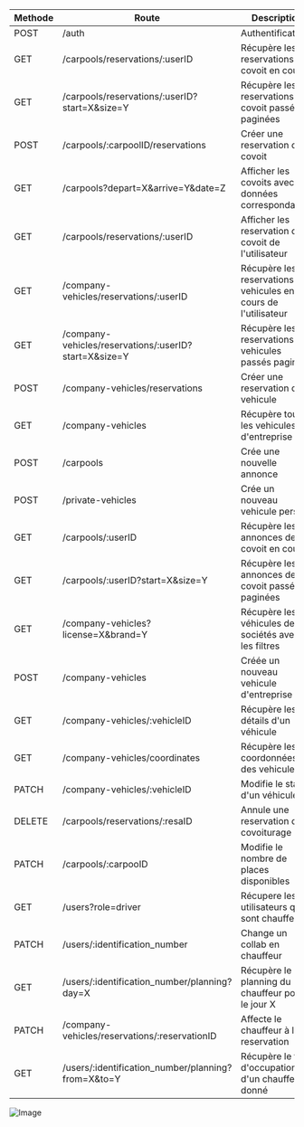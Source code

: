 | Methode | Route                                                 | Description                                                      | Utilisateur      |
| ------- | ----------------------------------------------------- | ---------------------------------------------------------------- | ---------------- |
| POST    | /auth                                                 | Authentification                                                 | Tous             |
| GET     | /carpools/reservations/:userID                        | Récupère les reservations de covoit en cours                     | Collab & plus    |
| GET     | /carpools/reservations/:userID?start=X&size=Y         | Récupère les reservations de covoit passés paginées              | Collab & plus    |
| POST    | /carpools/:carpoolID/reservations                     | Créer une reservation de covoit                                  | Collab & plus    |
| GET     | /carpools?depart=X&arrive=Y&date=Z                    | Afficher les covoits avec les données correspondantes            | Collab & plus    |
| GET     | /carpools/reservations/:userID                        | Afficher les reservation de covoit de l'utilisateur              | Collab & plus    |
| GET     | /company-vehicles/reservations/:userID                | Récupère les reservations de vehicules en cours de l'utilisateur | Collab & plus    |
| GET     | /company-vehicles/reservations/:userID?start=X&size=Y | Récupère les reservations de vehicules passés paginées           | Collab & plus    |
| POST    | /company-vehicles/reservations                        | Créer une reservation de vehicule                                | Collab & plus    |
| GET     | /company-vehicles                                     | Récupère tous les vehicules d'entreprise                         | Collab & plus    |
| POST    | /carpools                                             | Crée une nouvelle annonce                                        | Collab & plus    |
| POST    | /private-vehicles                                     | Crée un nouveau vehicule perso                                   | Collab & plus    |
| GET     | /carpools/:userID                                     | Récupère les annonces de covoit en cours                         | Collab & plus    |
| GET     | /carpools/:userID?start=X&size=Y                      | Récupère les annonces de covoit passés paginées                  | Collab & plus    |
| GET     | /company-vehicles?license=X&brand=Y                   | Récupère les véhicules de sociétés avec les filtres              | Admin            |
| POST    | /company-vehicles                                     | Créée un nouveau vehicule d'entreprise                           | Admin            |
| GET     | /company-vehicles/:vehicleID                          | Récupère les détails d'un véhicule                               | Admin            |
| GET     | /company-vehicles/coordinates                         | Récupère les coordonnées des vehicules                           | Admin            |
| PATCH   | /company-vehicles/:vehicleID                          | Modifie le statut d'un véhicule                                  | Admin            |
| DELETE  | /carpools/reservations/:resaID                        | Annule une reservation d'un covoiturage                          | Collab & plus    |
| PATCH   | /carpools/:carpooID                                   | Modifie le nombre de places disponibles                          | Collab & plus    |
| GET     | /users?role=driver                                    | Récupere les utilisateurs qui sont chauffeurs                    | Admin            |
| PATCH   | /users/:identification\_number                        | Change un collab en chauffeur                                    | Admin            |
| GET     | /users/:identification\_number/planning?day=X         | Récupère le planning du chauffeur pour le jour X                 | Chauffeur & plus |
| PATCH   | /company-vehicles/reservations/:reservationID         | Affecte le chauffeur à la reservation                            | Chauffeur & plus |
| GET     | /users/:identification\_number/planning?from=X&to=Y   | Récupère le taux d'occupation d'un chauffeur donné               | Chauffeur & plus |

![Image](https://user-images.githubusercontent.com/79093561/177292996-21a8f45d-1c10-481c-8412-fbf6d70211fb.png)
